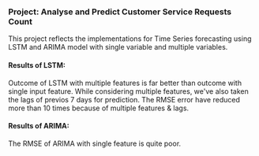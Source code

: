 ### Project: Analyse and Predict Customer Service Requests Count
This project reflects the implementations for Time Series forecasting using LSTM and ARIMA model with single variable and multiple variables.
#### Results of LSTM:
Outcome of LSTM with multiple features is far better than outcome with single input feature. While considering multiple features, we've also taken the lags of previos 7 days for prediction. The RMSE error have reduced more than 10 times because of multiple features & lags.
#### Results of ARIMA:
The RMSE of ARIMA with single feature is quite poor.
